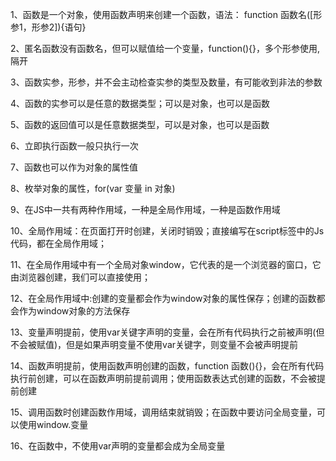 1、函数是一个对象，使用函数声明来创建一个函数，语法： function 函数名([形参1，形参2]){语句}

2、匿名函数没有函数名，但可以赋值给一个变量，function(){}，多个形参使用,隔开

3、函数实参，形参，并不会主动检查实参的类型及数量，有可能收到非法的参数

4、函数的实参可以是任意的数据类型；可以是对象，也可以是函数

5、函数的返回值可以是任意数据类型，可以是对象，也可以是函数

6、立即执行函数一般只执行一次

7、函数也可以作为对象的属性值

8、枚举对象的属性，for(var 变量 in 对象)

9、在JS中一共有两种作用域，一种是全局作用域，一种是函数作用域

10、全局作用域：在页面打开时创建，关闭时销毁；直接编写在script标签中的Js代码，都在全局作用域；

11、在全局作用域中有一个全局对象window，它代表的是一个浏览器的窗口，它由浏览器创建，我们可以直接使用；

12、在全局作用域中:创建的变量都会作为window对象的属性保存；创建的函数都会作为window对象的方法保存

13、变量声明提前，使用var关键字声明的变量，会在所有代码执行之前被声明(但不会被赋值)，但是如果声明变量不使用var关键字，则变量不会被声明提前

14、函数声明提前，使用函数声明创建的函数，function 函数(){}，会在所有代码执行前创建，可以在函数声明前提前调用；使用函数表达式创建的函数，不会被提前创建

15、调用函数时创建函数作用域，调用结束就销毁；在函数中要访问全局变量，可以使用window.变量

16、在函数中，不使用var声明的变量都会成为全局变量

